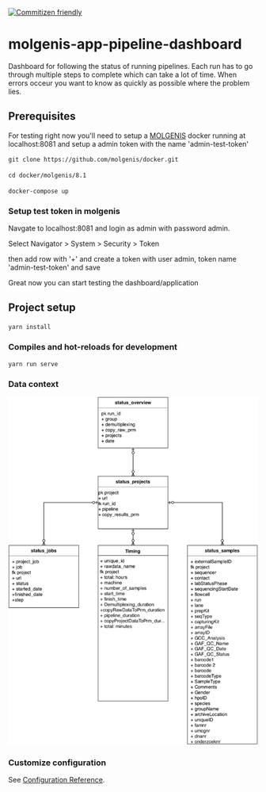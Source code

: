 [![Commitizen friendly](https://img.shields.io/badge/commitizen-friendly-brightgreen.svg)](http://commitizen.github.io/cz-cli/)

# molgenis-app-pipeline-dashboard

Dashboard for following the status of running pipelines. Each run has to go through multiple steps to complete which can take a lot of time. When errors occeur you want to know as quickly as possible where the problem lies.

## Prerequisites
For testing right now you'll need to setup a [MOLGENIS](https://github.com/molgenis/docker) docker running at localhost:8081 and setup a admin token with the name 'admin-test-token'

```
git clone https://github.com/molgenis/docker.git

cd docker/molgenis/8.1

docker-compose up
```

### Setup test token in molgenis

Navgate to localhost:8081 and login as admin with password admin.

Select Navigator > System > Security > Token

then add row with '+' and create a token with user admin, token name 'admin-test-token' and save

Great now you can start testing the dashboard/application

## Project setup
```
yarn install
```

### Compiles and hot-reloads for development
```
yarn run serve
```

### Data context
![Database model](docs/DatabaseModel.png)

### Customize configuration
See [Configuration Reference](https://cli.vuejs.org/config/).

